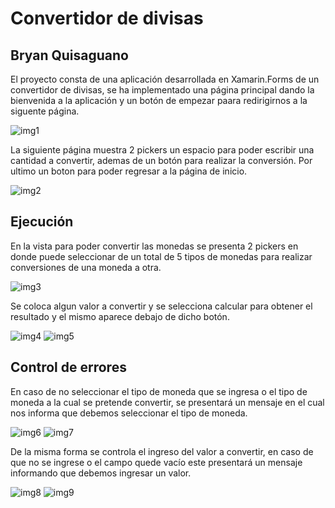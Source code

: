 # Convertidor de divisas
Bryan Quisaguano
--------------------------------
El proyecto consta de una aplicación desarrollada en Xamarin.Forms de un convertidor de divisas, se ha implementado una página principal dando la bienvenida a la aplicación y un botón de empezar paara redirigirnos a la siguente página. 

<img src="https://github.com/BryanArmando/ConvertidorDivisa/blob/master/Images/img1.jpg" alt="img1"/>
     
La siguiente página muestra 2 pickers un espacio para poder escribir una cantidad a convertir, ademas de un botón para realizar la conversión. Por ultimo un boton para poder regresar a la página de inicio.
     
<img src="https://github.com/BryanArmando/ConvertidorDivisa/blob/master/Images/img2.jpg" alt="img2"/>
     
Ejecución
------------------------------------------
En la vista para poder convertir las monedas se presenta 2 pickers en donde puede seleccionar de un total de 5 tipos de monedas para realizar conversiones de una moneda a otra.

<img src="https://github.com/BryanArmando/ConvertidorDivisa/blob/master/Images/img3.jpg" alt="img3"/>

Se coloca algun valor a convertir y se selecciona calcular para obtener el resultado y el mismo aparece debajo de dicho botón.

<img src="https://github.com/BryanArmando/ConvertidorDivisa/blob/master/Images/img4.jpg" alt="img4"/>
<img src="https://github.com/BryanArmando/ConvertidorDivisa/blob/master/Images/img5.jpg" alt="img5"/>


Control de errores
---------------------------------------

En caso de no seleccionar el tipo de moneda que se ingresa o el tipo de moneda a la cual se pretende convertir, se presentará un mensaje en el cual nos informa que debemos seleccionar el tipo de moneda.

<img src="https://github.com/BryanArmando/ConvertidorDivisa/blob/master/Images/img6.jpg" alt="img6"/>
<img src="https://github.com/BryanArmando/ConvertidorDivisa/blob/master/Images/img7.jpg" alt="img7"/>

De la misma forma se controla el ingreso del valor a convertir, en caso de que no se ingrese o el campo quede vacío este presentará un mensaje informando que debemos ingresar un valor.

<img src="https://github.com/BryanArmando/ConvertidorDivisa/blob/master/Images/img8.jpg" alt="img8"/>
<img src="https://github.com/BryanArmando/ConvertidorDivisa/blob/master/Images/img9.jpg" alt="img9"/>
